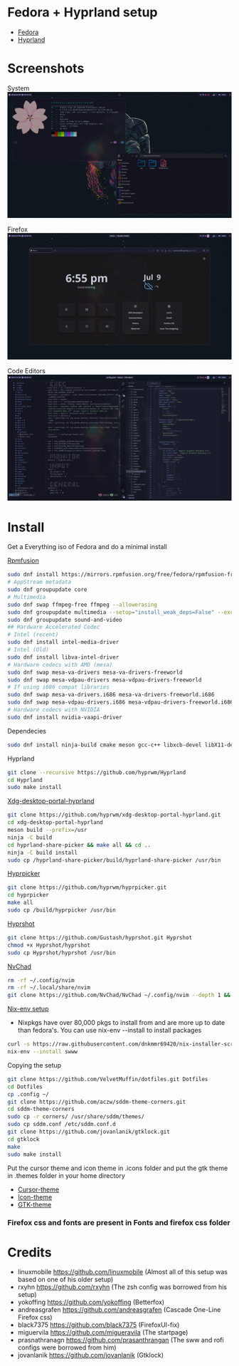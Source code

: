 # Fedora + Hyprland setup

- [Fedora](https://fedoraproject.org/)
- [Hyprland](https://github.com/hyprwm/Hyprland)

# Screenshots

System
<img allign="center" src="/images/system.png">

Firefox
<img allign="center" src="/images/firefox.png">

Code Editors
<img allign="center" src="/images/code_editors.png">

# Install

Get a Everything iso of Fedora and do a minimal install

[Rpmfusion](https://rpmfusion.org/)

```sh
sudo dnf install https://mirrors.rpmfusion.org/free/fedora/rpmfusion-free-release-$(rpm -E %fedora).noarch.rpm https://mirrors.rpmfusion.org/nonfree/fedora/rpmfusion-nonfree-release-$(rpm -E %fedora).noarch.rpm
# AppStream metadata
sudo dnf groupupdate core
# Multimedia
sudo dnf swap ffmpeg-free ffmpeg --allowerasing
sudo dnf groupupdate multimedia --setop="install_weak_deps=False" --exclude=PackageKit-gstreamer-plugin
sudo dnf groupupdate sound-and-video
## Hardware Accelerated Codec
# Intel (recent)
sudo dnf install intel-media-driver
# Intel (Old)
sudo dnf install libva-intel-driver
# Hardware codecs with AMD (mesa)
sudo dnf swap mesa-va-drivers mesa-va-drivers-freeworld
sudo dnf swap mesa-vdpau-drivers mesa-vdpau-drivers-freeworld
# If using i686 compat libraries
sudo dnf swap mesa-va-drivers.i686 mesa-va-drivers-freeworld.i686
sudo dnf swap mesa-vdpau-drivers.i686 mesa-vdpau-drivers-freeworld.i686
# Hardware codecs with NVIDIA
sudo dnf install nvidia-vaapi-driver
```

Dependecies

```sh
sudo dnf install ninja-build cmake meson gcc-c++ libxcb-devel libX11-devel pixman-devel wayland-protocols-devel cairo-devel pango-devel wayland-devel libdrm-devel libxkbcommon-devel mesa-libEGL-devel mesa-libgbm-devel vulkan-loader-devel glslang systemd-devel libseat-devel hwdata-devel libdisplay-info-devel libinput-devel xorg-x11-server-Xwayland-devel xcb-util-renderutil-devel xcb-util-wm-devel imagmagick wl-clipboard nvim thunar ristretto rofi lutris steam wine android-tools waybar wlogout dunst sddm grim slurp jq zsh neofetch btop cava kitty gnome-font-viewer udiskie gcc make pkgconf scdoc pam-devel gtk3-devel gtk-layer-shell-devel
```

Hyprland

```sh
git clone --recursive https://github.com/hyprwm/Hyprland
cd Hyprland
sudo make install
```

[Xdg-desktop-portal-hyprland](https://github.com/hyprwm/xdg-desktop-portal-hyprland)

```sh
git clone https://github.com/hyprwm/xdg-desktop-portal-hyprland.git
cd xdg-desktop-portal-hyprland
meson build --prefix=/usr
ninja -C build
cd hyprland-share-picker && make all && cd ..
ninja -C build install
sudo cp /hyprland-share-picker/build/hyprland-share-picker /usr/bin
```

[Hyprpicker](https://github.com/hyprwm/hypicker)

```sh
git clone https://github.com/hyprwm/hyprpicker.git
cd hyprpicker
make all
sudo cp /build/hyprpicker /usr/bin
```

[Hyprshot](https://github.com/Gustash/Hyprshot)

```sh
git clone https://github.com/Gustash/hyprshot.git Hyprshot
chmod +x Hyprshot/hyprshot
sudo cp Hyprshot/hyprshot /usr/bin
```

[NvChad](https://github.com/NvChad/NvChad)

```sh
rm -rf ~/.config/nvim
rm -rf ~/.local/share/nvim
git clone https://github.com/NvChad/NvChad ~/.config/nvim --depth 1 && nvim
```

[Nix-env setup](https://github.com/dnkmmr69420/nix-installer-scripts)

- Nixpkgs have over 80,000 pkgs to install from and are more up to date than fedora's. You can use nix-env --install to install packages 
```sh
curl -s https://raw.githubusercontent.com/dnkmmr69420/nix-installer-scripts/main/installer-scripts/regular-installer.sh | bash
nix-env --install swww
```
Copying the setup

```sh
git clone https://github.com/VelvetMuffin/dotfiles.git Dotfiles
cd Dotfiles
cp .config ~/
git clone https://github.com/aczw/sddm-theme-corners.git
cd sddm-theme-corners
sudo cp -r corners/ /usr/share/sddm/themes/
sudo cp sddm.conf /etc/sddm.conf.d
git clone https://github.com/jovanlanik/gtklock.git
cd gtklock
make
sudo make install
```

Put the cursor theme and icon theme in .icons folder and put the gtk theme in .themes folder in your home directory

- [Cursor-theme](https://www.pling.com/p/1393084/)
- [Icon-theme](https://gitlab.com/garuda-linux/themes-and-settings/artwork/beautyline)
- [GTK-theme](https://github.com/catppuccin/gtk)

### Firefox css and fonts are present in Fonts and firefox css folder

# Credits
- linuxmobile https://github.com/linuxmobile (Almost all of this setup was based on one of his older setup)
- rxyhn https://github.com/rxyhn (The zsh config was borrowed from his setup)
- yokoffing https://github.com/yokoffing (Betterfox)
- andreasgrafen https://github.com/andreasgrafen (Cascade One-Line Firefox css)
- black7375 https://github.com/black7375 (FirefoxUI-fix)
- miguervila https://github.com/migueravila (The startpage)
- prasnathranagn https://github.com/prasanthrangan (The sww and rofi configs were borrowed from him)
- jovanlanik https://github.com/jovanlanik (Gtklock)